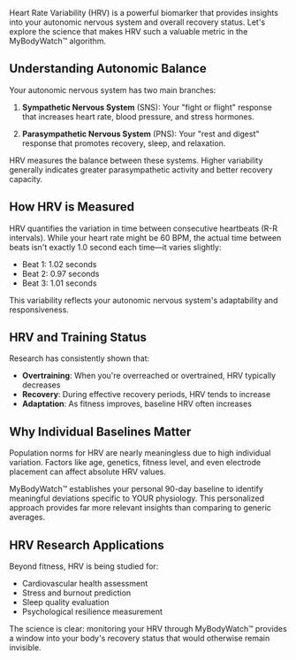 Heart Rate Variability (HRV) is a powerful biomarker that provides insights into your autonomic nervous system and overall recovery status. Let's explore the science that makes HRV such a valuable metric in the MyBodyWatch™ algorithm.

## Understanding Autonomic Balance

Your autonomic nervous system has two main branches:

1. **Sympathetic Nervous System** (SNS): Your "fight or flight" response that increases heart rate, blood pressure, and stress hormones.

2. **Parasympathetic Nervous System** (PNS): Your "rest and digest" response that promotes recovery, sleep, and relaxation.

HRV measures the balance between these systems. Higher variability generally indicates greater parasympathetic activity and better recovery capacity.

## How HRV is Measured

HRV quantifies the variation in time between consecutive heartbeats (R-R intervals). While your heart rate might be 60 BPM, the actual time between beats isn't exactly 1.0 second each time—it varies slightly:

- Beat 1: 1.02 seconds
- Beat 2: 0.97 seconds
- Beat 3: 1.01 seconds

This variability reflects your autonomic nervous system's adaptability and responsiveness.

## HRV and Training Status

Research has consistently shown that:

- **Overtraining**: When you're overreached or overtrained, HRV typically decreases
- **Recovery**: During effective recovery periods, HRV tends to increase
- **Adaptation**: As fitness improves, baseline HRV often increases

## Why Individual Baselines Matter

Population norms for HRV are nearly meaningless due to high individual variation. Factors like age, genetics, fitness level, and even electrode placement can affect absolute HRV values.

MyBodyWatch™ establishes your personal 90-day baseline to identify meaningful deviations specific to YOUR physiology. This personalized approach provides far more relevant insights than comparing to generic averages.

## HRV Research Applications

Beyond fitness, HRV is being studied for:

- Cardiovascular health assessment
- Stress and burnout prediction
- Sleep quality evaluation
- Psychological resilience measurement

The science is clear: monitoring your HRV through MyBodyWatch™ provides a window into your body's recovery status that would otherwise remain invisible.